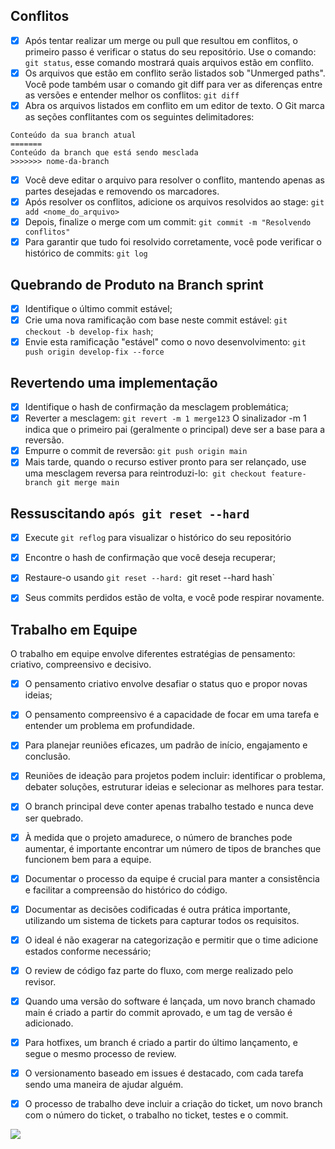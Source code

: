 ## Conflitos
- [x] Após tentar realizar um merge ou pull que resultou em conflitos, o primeiro passo é verificar o status do seu repositório. Use o comando: `git status`, esse comando mostrará quais arquivos estão em conflito.
- [x] Os arquivos que estão em conflito serão listados sob "Unmerged paths". Você pode também usar o comando git diff para ver as diferenças entre as versões e entender melhor os conflitos: `git diff`
- [x] Abra os arquivos listados em conflito em um editor de texto. O Git marca as seções conflitantes com os seguintes delimitadores: 

```<<<<<<< HEAD
Conteúdo da sua branch atual
=======
Conteúdo da branch que está sendo mesclada
>>>>>>> nome-da-branch
```

- [x] Você deve editar o arquivo para resolver o conflito, mantendo apenas as partes desejadas e removendo os marcadores.
- [x] Após resolver os conflitos, adicione os arquivos resolvidos ao stage: `git add <nome_do_arquivo>`
- [x] Depois, finalize o merge com um commit: `git commit -m "Resolvendo conflitos"`
- [x] Para garantir que tudo foi resolvido corretamente, você pode verificar o histórico de commits: `git log`
## Quebrando de Produto na Branch sprint
- [x] Identifique o último commit estável;
- [x] Crie uma nova ramificação com base neste commit estável: `git checkout -b develop-fix hash`;
- [x] Envie esta ramificação "estável" como o novo desenvolvimento: `git push origin develop-fix --force`
## Revertendo uma implementação
- [x] Identifique o hash de confirmação da mesclagem problemática;
- [x] Reverter a mesclagem: `git revert -m 1 merge123` O sinalizador -m 1 indica que o primeiro pai (geralmente o principal) deve ser a base para a reversão.
- [x] Empurre o commit de reversão: `git push origin main`
- [x] Mais tarde, quando o recurso estiver pronto para ser relançado, use uma mesclagem reversa para reintroduzi-lo:` git checkout feature-branch git merge main`
## Ressuscitando `após git reset --hard`
- [x] Execute `git reflog` para visualizar o histórico do seu repositório
- [x] Encontre o hash de confirmação que você deseja recuperar;
- [x] Restaure-o usando `git reset --hard: `git reset --hard hash`
- [x] Seus commits perdidos estão de volta, e você pode respirar novamente.


## Trabalho em Equipe
O trabalho em equipe envolve diferentes estratégias de pensamento: criativo, compreensivo e decisivo. 

- [x] O pensamento criativo envolve desafiar o status quo e propor novas ideias;
- [x] O pensamento compreensivo é a capacidade de focar em uma tarefa e entender um problema em profundidade. 
- [x] Para planejar reuniões eficazes, um padrão de início, engajamento e conclusão. 


- [x] Reuniões de ideação para projetos podem incluir: identificar o problema, debater soluções, estruturar ideias e selecionar as melhores para testar.
- [x] O branch principal deve conter apenas trabalho testado e nunca deve ser quebrado. 
- [x] À medida que o projeto amadurece, o número de branches pode aumentar, é importante encontrar um número de tipos de branches que funcionem bem para a equipe. 
- [x] Documentar o processo da equipe é crucial para manter a consistência e facilitar a compreensão do histórico do código.
- [x] Documentar as decisões codificadas é outra prática importante, utilizando um sistema de tickets para capturar todos os requisitos.
- [x] O ideal é não exagerar na categorização e permitir que o time adicione estados conforme necessário;
- [x] O review de código faz parte do fluxo, com merge realizado pelo revisor.  
- [x] Quando uma versão do software é lançada, um novo branch chamado main é criado a partir do commit aprovado, e um tag de versão é adicionado. 
- [x] Para hotfixes, um branch é criado a partir do último lançamento, e segue o mesmo processo de review.
- [x] O versionamento baseado em issues é destacado, com cada tarefa sendo uma maneira de ajudar alguém. 
- [x] O processo de trabalho deve incluir a criação do ticket, um novo branch com o número do ticket, o trabalho no ticket, testes e o commit.

![](img/git-flow-60pportunities.png)
